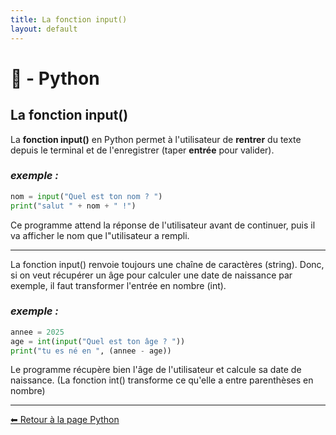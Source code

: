 ```yaml
---
title: La fonction input()
layout: default
---
```


# 🐍 - Python  

## **La fonction input()**

La **fonction input()** en Python permet à l'utilisateur de **rentrer** du texte depuis le terminal et de l'enregistrer (taper **entrée** pour valider).

### *exemple :*

```python
nom = input("Quel est ton nom ? ")
print("salut " + nom + " !")
```

Ce programme attend la réponse de l'utilisateur avant de continuer, puis il va afficher le nom que l"utilisateur a rempli.

---

La fonction input() renvoie toujours une chaîne de caractères (string). Donc, si on veut récupérer un âge pour calculer une date de naissance par exemple, il faut transformer l'entrée en nombre (int).

### *exemple :*

```python
annee = 2025
age = int(input("Quel est ton âge ? "))
print("tu es né en ", (annee - age))
```
Le programme récupère bien l'âge de l'utilisateur et calcule sa date de naissance.
(La fonction int() transforme ce qu'elle a entre parenthèses en nombre)

--- 

[⬅ Retour à la page Python](/NsiPedia/python/nav)
